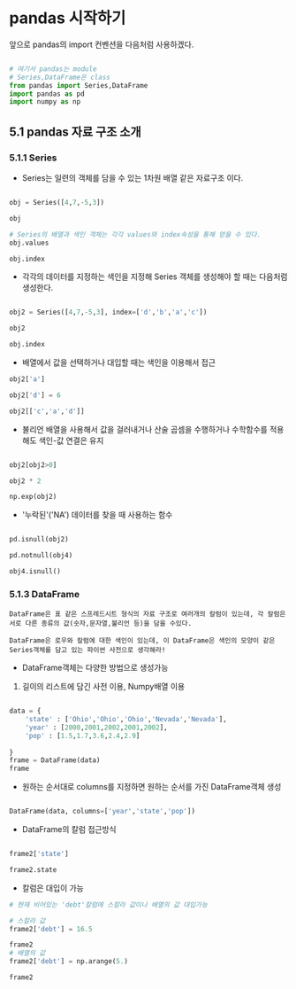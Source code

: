 # pandas 시작하기

앞으로 pandas의 import 컨벤션을 다음처럼 사용하겠다.

```python

# 여기서 pandas는 module
# Series,DataFrame은 class
from pandas import Series,DataFrame
import pandas as pd
import numpy as np

```

## 5.1 pandas 자료 구조 소개

### 5.1.1 Series

- Series는 일련의 객체를 담을 수 있는 1차원 배열 같은 자료구조 이다.

```python

obj = Series([4,7,-5,3])

obj

# Series의 배열과 색인 객체는 각각 values와 index속성을 통해 얻을 수 있다.
obj.values

obj.index

```

- 각각의 데이터를 지정하는 색인을 지정해 Series 객체를 생성해야 할 때는 다음처럼 생성한다.

```python

obj2 = Series([4,7,-5,3], index=['d','b','a','c'])

obj2

obj.index

```

- 배열에서 값을 선택하거나 대입할 때는 색인을 이용해서 접근

```python
obj2['a']

obj2['d'] = 6

obj2[['c','a','d']]

```

- 불리언 배열을 사용해서 값을 걸러내거나 산술 곱셈을 수행하거나 수학함수를 적용해도 색인-값 연결은 유지

```python

obj2[obj2>0]

obj2 * 2

np.exp(obj2)

```

- '누락된'('NA') 데이터를 찾을 때 사용하는 함수

```python

pd.isnull(obj2)

pd.notnull(obj4)

obj4.isnull()

```

### 5.1.3 DataFrame

```
DataFrame은 표 같은 스프레드시트 형식의 자료 구조로 여러개의 칼럼이 있는데, 각 칼럼은 서로 다른 종류의 값(숫자,문자열,불리언 등)을 담을 수있다.

DataFrame은 로우와 칼럼에 대한 색인이 있는데, 이 DataFrame은 색인의 모양이 같은 Series객체를 담고 있는 파이썬 사전으로 생각해라!

```

- DataFrame객체는 다양한 방법으로 생성가능

1. 길이의 리스트에 담긴 사전 이용, Numpy배열 이용

```python

data = {
    'state' : ['Ohio','Ohio','Ohio','Nevada','Nevada'],
    'year' : [2000,2001,2002,2001,2002],
    'pop' : [1.5,1.7,3.6,2.4,2.9]
    
}
frame = DataFrame(data)
frame

```

- 원하는 순서대로 columns를 지정하면 원하는 순서를 가진 DataFrame객체 생성

```python

DataFrame(data, columns=['year','state','pop'])

```

- DataFrame의 칼럼 접근방식

```python

frame2['state']

frame2.state

```

- 칼럼은 대입이 가능

```python
# 현재 비어있는 'debt'칼럼에 스칼라 값이나 배열의 값 대입가능

# 스칼라 값
frame2['debt'] = 16.5

frame2
# 배열의 값
frame2['debt'] = np.arange(5.)

frame2
```
